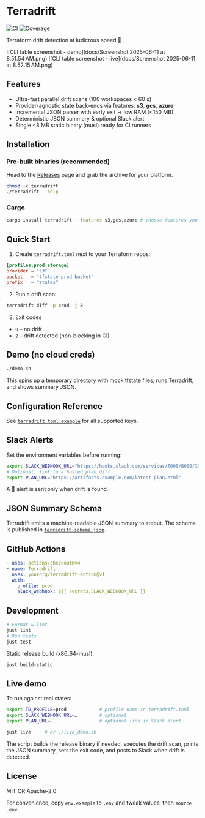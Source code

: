 # Terradrift

[![CI](./github/workflows/ci.yml/badge.svg)](.github/workflows/ci.yml)
[![Coverage](https://img.shields.io/badge/coverage-90%25-brightgreen)](#)

Terraform drift detection at ludicrous speed 🚀

![CLI table screenshot - demo](docs/Screenshot 2025-06-11 at 8.51.54 AM.png)
![CLI table screenshot - live](docs/Screenshot 2025-06-11 at 8.52.15 AM.png)

## Features
- Ultra-fast parallel drift scans (100 workspaces < 60 s)
- Provider-agnostic state back-ends via features: **s3**, **gcs**, **azure**
- Incremental JSON parser with early exit → low RAM (<150 MB)
- Deterministic JSON summary & optional Slack alert
- Single <8 MB static binary (musl) ready for CI runners

## Installation
### Pre-built binaries (recommended)
Head to the [Releases](https://github.com/mrorianh/TerraDiff/releases) page and grab the archive for your platform.

```bash
chmod +x terradrift
./terradrift --help
```

### Cargo
```bash
cargo install terradrift --features s3,gcs,azure # choose features you need
```

## Quick Start
1. Create `terradrift.toml` next to your Terraform repos:
```toml
[profiles.prod.storage]
provider = "s3"
bucket   = "tfstate-prod-bucket"
prefix   = "states"
```
2. Run a drift scan:
```bash
terradrift diff -p prod -j 8
```
3. Exit codes
- `0` – no drift
- `2` – drift detected (non-blocking in CI)

## Demo (no cloud creds)
```bash
./demo.sh
```
This spins up a temporary directory with mock tfstate files, runs Terradrift, and shows summary JSON.

## Configuration Reference
See [`terradrift.toml.example`](./terradrift.toml.example) for all supported keys.

## Slack Alerts
Set the environment variables before running:
```bash
export SLACK_WEBHOOK_URL="https://hooks.slack.com/services/T000/B000/XXX"
# Optional: link to a hosted plan diff
export PLAN_URL="https://artifacts.example.com/latest-plan.html"
```
A 🚨 alert is sent only when drift is found.

## JSON Summary Schema
Terradrift emits a machine-readable JSON summary to stdout. The schema is published in [`terradrift.schema.json`](./terradrift.schema.json).

## GitHub Actions
```yaml
- uses: actions/checkout@v4
- name: Terradrift
  uses: yourorg/terradrift-action@v1
  with:
    profile: prod
    slack_webhook: ${{ secrets.SLACK_WEBHOOK_URL }}
```

## Development
```bash
# Format & lint
just lint
# Run tests
just test
```

Static release build (x86_64-musl):
```bash
just build-static
```

## Live demo
To run against real states:
```bash
export TD_PROFILE=prod            # profile name in terradrift.toml
export SLACK_WEBHOOK_URL=…        # optional
export PLAN_URL=…                 # optional link in Slack alert

just live     # or ./live_demo.sh
```
The script builds the release binary if needed, executes the drift scan, prints the JSON summary, sets the exit code, and posts to Slack when drift is detected.

## License
MIT OR Apache-2.0

For convenience, copy `env.example` to `.env` and tweak values, then `source .env`.
